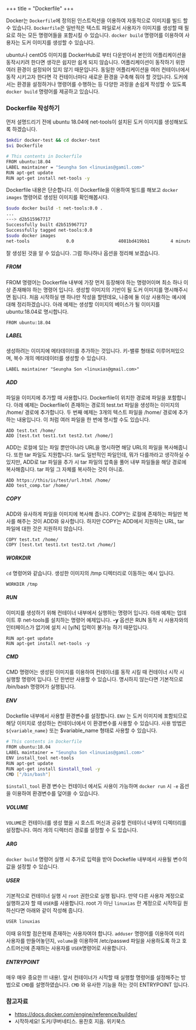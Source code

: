 +++
title = "Dockerfile"
+++

Docker는 `Dockerfile`에 정의된 인스트럭션을 이용하여 자동적으로 이미지를 빌드 할 수 있습니다. `Dockerfile`은 일반적은 텍스트 파일로서 사용자가 이미지를 생성할 때 필요로 하는 모든 명령어들을 포함시킬 수 있습니다. `docker build` 명령어를 이용하여 사용자는 도커 이미지를 생성할 수 있습니다. 

ubuntu나 centOS 이미지를 DockerHub로 부터 다운받아서 본인의 어플리케이션을 동작시키려 한다면 생각은 쉽지만 쉽게 되지 않습니다. 어플리케이션이 동작하기 위한 여러 환경이 설정되어 있지 않기 때문입니다. 동일한 어플리케이션을 여러 컨테이너에서 동작 시키고자 한다면 각 컨테이너마다 새로운 환경을 구축해 줘야 할 것입니다. 도커에서는 환경을 설정하거나 명령어를 수행하는 등 다양한 과정을 손쉽게 작성할 수 있도록 `docker build` 명령어를 제공하고 있습니다. 


### Dockerfile 작성하기

먼저 설명드리기 전에 ubuntu 18.04에 net-tools이 설치된 도커 이미지를 생성해보도록 하겠습니다.

```bash
$mkdir docker-test && cd docker-test
$vi Dockerfile

# This contents in Dockerfile
FROM ubuntu:18.04
LABEL maintainer = "Seungha Son <linuxias@gamil.com>"
RUN apt-get update
RUN apt-get install net-tools -y
```

Dockerfile 내용은 단순합니다. 이 Dockerfile을 이용하여 빌드를 해보고 `docker images` 명령어로 생성된 이미지를 확인해봅시다.

```bash
$sudo docker build -t net-tools:0.0 .
...
---> d2b515967717
Successfully built d2b515967717
Successfully tagged net-tools:0.0
$sudo docker images
net-tools              0.0                 4081bd419bb1        4 minutes ago       93.4MB
```
잘 생성된 것을 알 수 있습니다. 그럼 하나하나 옵션을 정리해 보겠습니다.

##### FROM

FROM 명령어는 Dockerfile 내부에 가장 먼저 등장해야 하는 명령어이며 최소 하나 이상 존재해야 하는 명령어 입니다. 생성할 이미지의 기반이 될 도커 이미지를 명시해주시면 됩니다. 처음 시작하실 땐 하나만 작성을 할텐데요, 나중에 둘 이상 사용하는 예시에 대해 정리하겠습니다. 아래 예제는 생성할 이미지의 베이스가 될 이미지를 ubuntu:18.04로 명시합니다.

```
FROM ubuntu:18.04
```

##### LABEL
 
생성하려는 이미지에 메타데이터를 추가하는 것입니다. 키-밸류 형태로 이루어져있으며, 복수 개의 메타데이터를 생성할 수 있습니다.
```
LABEL maintainer "Seungha Son <linuxias@gmail.com>"
```

##### ADD

파일을 이미지에 추가할 때 사용합니다. Dockerfile이 위치한 경로에 파일을 포함합니다. 아래 예제는 Dockerfile이 존재하는 경로의 test.txt 파일을 생성하는 이미지의 /home/ 경로에 추가합니다. 두 번째 예제는 3개의 텍스트 파일을 /home/ 경로에 추가하는 내용입니다. 이 처럼 여러 파일을 한 번에 명시할 수도 있습니다.

```
ADD test.txt /home/
ADD [test.txt test1.txt test2.txt /home/]
```
ADD는 로컬에 있는 파일 뿐만아니라 URL을 명시하면 해당 URL의 파일을 복사해줍니다. 또한 tar 파일도 지원합니다. tar도 일반적인 파일인데, 뭐가 다를까라고 생각하실 수 있지만, ADD로 tar 파일을 추가 시 tar 파일의 압축을 풀어 내부 파일들을 해당 경로에 복사해줍니다. tar 파일 그 자체를 복사하는 것이 아니죠. 

```
ADD https://this/is/test/url.html /home/
ADD test_comp.tar /home/
```


##### COPY

ADD와 유사하게 파일을 이미지에 복사해 줍니다. COPY는 로컬에 존재하는 파일만 복사를 해주는 것이 ADD와 유사합니다. 하지만 COPY는 ADD에서 지원하는 URL, tar 파일에 대한 것은 지원하지 않습니다.

```
COPY test.txt /home/
COPY [test.txt test1.txt test2.txt /home/]
```

##### WORKDIR

`cd` 명령어와 같습니다. 생성한 이미지의 /tmp 디렉터리로 이동하는 예시 입니다.
```
WORKDIR /tmp
```

##### RUN

이미지를 생성하기 위해 컨테이너 내부에서 실행하는 명령어 입니다. 아래 예제는 업데이트 후 net-tools를 설치하는 명령어 예제입니다. **-y** 옵션은 RUN 동작 시 사용자와의 인터페이스가 없기에 설치 시 [y/N] 입력이 불가능 하기 때문입니다.
```
RUN apt-get update
RUN apt-get install net-tools -y
```

##### CMD

CMD 명령어는 생성된 이미지를 이용하여 컨테이너를 동작 시킬 때 컨테이너 시작 시 실행할 명령어 입니다. 단 한번만 사용할 수 있습니다. 명시하지 않는다면 기본적으로 /bin/bash 명령어가 실행됩니다.

##### ENV

Dockefile 내부에서 사용할 환경변수를 설정합니다. `ENV` 는 도커 이미지에 포함되므로 해당 이미지로 생성하는 컨테이너에서 이 환경변수를 사용할 수 있습니다. 사용 방법은 `${variable_name}` 또는 $variable_name 형태로 사용할 수 있습니다.

```bash
# This contents in Dockerfile
FROM ubuntu:18.04
LABEL maintainer = "Seungha Son <linuxias@gamil.com>"
ENV install_tool net-tools
RUN apt-get update
RUN apt-get install $install_tool -y
CMD ["/bin/bash"]
```

`$install_tool` 환경 변수는 컨테이너 에서도 사용이 가능하며 `docker run` 시 `-e` 옵션을 이용하여 환경변수를 덮어쓸 수 있습니다.

##### VOLUME

`VOLUME`은 컨테이너를 생성 했을 시 호스트 머신과 공유할 컨테이너 내부의 디렉터리를 설정합니다. 여러 개의 디렉터리 경로를 설정할 수 도 있습니다.

##### ARG

`docker build` 명령어 실행 시 추가로 입력을 받아 Dockefile 내부에서 사용될 변수의 값을 설정할 수 있습니다.

##### USER

기본적으로 컨테이너 실행 시 `root` 권한으로 실행 됩니다. 만약 다른 사용자 계정으로 실행하고자 할 때 `USER`를 사용합니다. root 가 아닌 `linuxias` 란 계정으로 시작하길 원하신다면 아래와 같이 작성해 줍니다.
```bash
USER linuxias
```
이때 유의할 점은현재 존재하는 사용자여야 합니다. `adduser` 명령어를 이용하여 미리 사용자를 만들어놓던지, `volume`을 이용하여 /etc/passwd 파일을 사용하도록 하고 호스트머신에 존재하는 사용자를 `USER`명령어로 사용합니다.


##### ENTRYPOINT

매우 매우 중요한 !!! 내용!. 앞서 컨테이너가 시작할 때 실행할 명령어를 설정해주는 방법으로 `CMD`를 설명하였습니다. `CMD` 와 유사한 기능을 하는 것이 ENTRYPOINT 입니다.

### 참고자료
- https://docs.docker.com/engine/reference/builder/
- 시작하세요! 도커/쿠버네티스. 용찬호 지음. 위키북스
